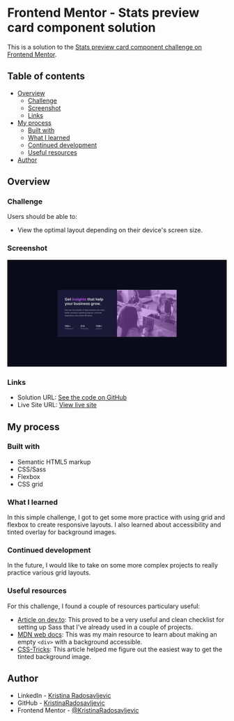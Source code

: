 # Frontend Mentor - Stats preview card component solution

This is a solution to the [Stats preview card component challenge on Frontend Mentor](https://www.frontendmentor.io/challenges/stats-preview-card-component-8JqbgoU62).

## Table of contents

- [Overview](#overview)
  - [Challenge](#challenge)
  - [Screenshot](#screenshot)
  - [Links](#links)
- [My process](#my-process)
  - [Built with](#built-with)
  - [What I learned](#what-i-learned)
  - [Continued development](#continued-development)
  - [Useful resources](#useful-resources)
- [Author](#author)

## Overview

### Challenge

Users should be able to:

- View the optimal layout depending on their device's screen size.

### Screenshot

![Screenshot of the solution](./images/screenshot.png)

### Links

- Solution URL: [See the code on GitHub](https://github.com/KristinaRadosavljevic/stats-preview-card-component)
- Live Site URL: [View live site](https://stats-preview-card-component-jade.vercel.app/)

## My process

### Built with

- Semantic HTML5 markup
- CSS/Sass
- Flexbox
- CSS grid

### What I learned

In this simple challenge, I got to get some more practice with using grid and flexbox to create responsive layouts. I also learned about accessibility and tinted overlay for background images.

### Continued development

In the future, I would like to take on some more complex projects to really practice various grid layouts.

### Useful resources

For this challenge, I found a couple of resources particulary useful:

- [Article on dev.to](https://dev.to/chrissiemhrk/how-to-setup-sass-in-your-project-2bo1): This proved to be a very useful and clean checklist for setting up Sass that I've already used in a couple of projects.
- [MDN web docs](https://developer.mozilla.org/en-US/docs/Web/Accessibility/ARIA/Roles/img_role): This was my main resource to learn about making an empty `<div>` with a background accessible.
- [CSS-Tricks](https://css-tricks.com/tinted-images-multiple-backgrounds/): This article helped me figure out the easiest way to get the tinted background image.

## Author

- LinkedIn - [Kristina Radosavljevic](https://www.linkedin.com/in/radosavljevic-kristina/)
- GitHub - [KristinaRadosavljevic](https://github.com/KristinaRadosavljevic)
- Frontend Mentor - [@KristinaRadosavljevic](https://www.frontendmentor.io/profile/KristinaRadosavljevic)
